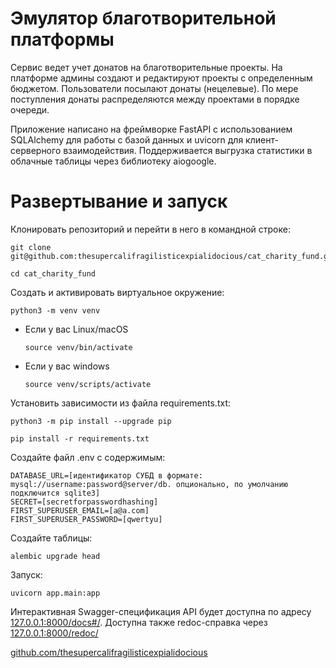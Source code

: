 # Эмулятор благотворительной платформы

Сервис ведет учет донатов на благотворительные проекты. На платформе админы создают и редактируют проекты с определенным бюджетом. Пользователи посылают донаты (нецелевые). По мере поступления донаты распределяются между проектами в порядке очереди.

Приложение написано на фреймворке FastAPI с использованием SQLAlchemy для работы с базой данных и uvicorn для клиент-серверного взаимодействия. Поддерживается выгрузка статистики в облачные таблицы через библиотеку aiogoogle.

# Развертывание и запуск

Клонировать репозиторий и перейти в него в командной строке:

```
git clone git@github.com:thesupercalifragilisticexpialidocious/cat_charity_fund.git
```

```
cd cat_charity_fund
```

Cоздать и активировать виртуальное окружение:

```
python3 -m venv venv
```

* Если у вас Linux/macOS

    ```
    source venv/bin/activate
    ```

* Если у вас windows

    ```
    source venv/scripts/activate
    ```

Установить зависимости из файла requirements.txt:

```
python3 -m pip install --upgrade pip
```

```
pip install -r requirements.txt
```

Создайте файл .env c содержимым:

```
DATABASE_URL=[идентификатор СУБД в формате: mysql://username:password@server/db. опционально, по умолчанию подключится sqlite3]
SECRET=[secretforpasswordhashing]
FIRST_SUPERUSER_EMAIL=[a@a.com]
FIRST_SUPERUSER_PASSWORD=[qwertyu]
```

Создайте таблицы:

```
alembic upgrade head
```

Запуск:

```
uvicorn app.main:app
```

Интерактивная Swagger-спецификация API будет доступна по адресу [127.0.0.1:8000/docs#/](http://127.0.0.1:8000/docs#/). Доступна также redoc-справка через [127.0.0.1:8000/redoc/](http://127.0.0.1:8000/redoc/)



[github.com/thesupercalifragilisticexpialidocious](https://github.com/thesupercalifragilisticexpialidocious/)
